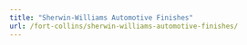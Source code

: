 ```yaml
---
title: "Sherwin-Williams Automotive Finishes"
url: /fort-collins/sherwin-williams-automotive-finishes/
---
```

